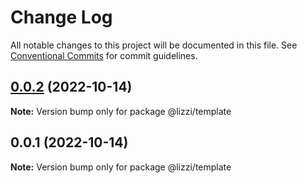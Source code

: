# Change Log

All notable changes to this project will be documented in this file.
See [Conventional Commits](https://conventionalcommits.org) for commit guidelines.

## [0.0.2](https://github.com/lizzi-js/lizzi/compare/@lizzi/template@0.0.1...@lizzi/template@0.0.2) (2022-10-14)

**Note:** Version bump only for package @lizzi/template





## 0.0.1 (2022-10-14)

**Note:** Version bump only for package @lizzi/template
